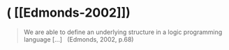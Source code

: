 # ( [[Edmonds-2002]])


>We are able to define an underlying structure in a logic programming language [...]   (Edmonds, 2002, p.68)



